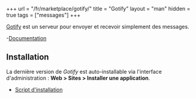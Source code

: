 +++
url = "/fr/marketplace/gotify/"
title = "Gotify"
layout = "man"
hidden = true
tags = ["messages"]
+++

[Gotify](https://gotify.net) est un serveur pour envoyer et recevoir simplement des messages.

-[Documentation](https://gotify.net/docs/index)

## Installation
La dernière version de *Gotify* est auto-installable via l'interface d'administration : **Web > Sites > Installer une application**.

- [Script d'installation](https://admin.alwaysdata.com/site/application/script/150/detail/)
